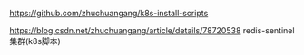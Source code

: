 https://github.com/zhuchuangang/k8s-install-scripts

https://blog.csdn.net/zhuchuangang/article/details/78720538
redis-sentinel集群(k8s脚本)